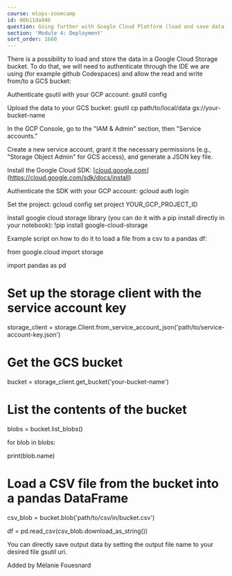 ```yaml
---
course: mlops-zoomcamp
id: 00b11da94b
question: Going further with Google Cloud Platform (load and save data to GCS)
section: 'Module 4: Deployment'
sort_order: 1660
---
```


There is a possibility to load and store the data in a Google Cloud Storage bucket. To do that, we will need to authenticate through the IDE we are using (for example github Codespaces) and allow the read and write from/to a GCS bucket:

Authenticate gsutil with your GCP account: gsutil config

Upload the data to your GCS bucket: gsutil cp path/to/local/data gs://your-bucket-name

In the GCP Console, go to the "IAM & Admin" section, then "Service accounts."

Create a new service account, grant it the necessary permissions (e.g., "Storage Object Admin" for GCS access), and generate a JSON key file.

Install the Google Cloud SDK: [[cloud.google.com](https://cloud.google.com/sdk/docs/install)](https://cloud.google.com/sdk/docs/install)

Authenticate the SDK with your GCP account: gcloud auth login

Set the project: gcloud config set project YOUR_GCP_PROJECT_ID

Install google cloud storage library (you can do it with a pip install directly in your notebook): !pip install google-cloud-storage

Example script on how to do it to load a file from a csv to a pandas df:

from google.cloud import storage

import pandas as pd

# Set up the storage client with the service account key

storage_client = storage.Client.from_service_account_json('path/to/service-account-key.json')

# Get the GCS bucket

bucket = storage_client.get_bucket('your-bucket-name')

# List the contents of the bucket

blobs = bucket.list_blobs()

for blob in blobs:

print(blob.name)

# Load a CSV file from the bucket into a pandas DataFrame

csv_blob = bucket.blob('path/to/csv/in/bucket.csv')

df = pd.read_csv(csv_blob.download_as_string())

You can directly save output data by setting the output file name to your desired file gsutil uri.

Added by Mélanie Fouesnard


